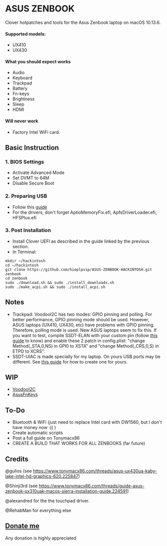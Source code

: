 # ASUS ZENBOOK
Clover hotpatches and tools for the Asus Zenbook laptop on macOS 10.13.6. 

#### Supported models:

* UX410
* UX430

#### What you should expect works

* Audio
* Keyboard
* Trackpad
* Battery
* Fn-keys
* Brightness
* Sleep
* HDMI

#### Will never work

* Factory Intel WiFi card.

## Basic Instruction

### 1. BIOS Settings

* Activate Advanced Mode
* Set DVMT to 64M
* Disable Secure Boot

### 2. Preparing USB

* Follow this [guide](https://www.tonymacx86.com/threads/guide-booting-the-os-x-installer-on-laptops-with-clover.148093/)
* For the drivers, don't forget AptioMemoryFix.efi, ApfsDriverLoader.efi, HFSPlus.efi

### 3. Post Installation

* Install Clover UEFI as described in the guide linked by the previous section.
* In Terminal:
```
mkdir ~/hackintosh
cd ~/hackintosh
git clone https://github.com/hieplpvip/ASUS-ZENBOOK-HACKINTOSH.git zenbook
cd zenbook
sudo ./download.sh && sudo ./install_downloads.sh
sudo ./make_acpi.sh && sudo ./install_acpi.sh
```

## Notes
- Trackpad: VoodooI2C has two modes: GPIO pinning and polling. For better performance, GPIO pinning mode should be used. However, ASUS laptops (UX410, UX430, etc) have problems with GPIO pinning. Therefore, polling mode is used. New ASUS laptops seem to fix this. If you want to test, compile SSDT-ELAN with your custom pin (follow [this guide](https://voodooi2c.github.io/#GPIO%20Pinning/GPIO%20Pinning) to know) and enable these 2 patch in config.plist: "change Method(_STA,0,NS) in GPI0 to XSTA" and "change Method(_CRS,0,S) in ETPD to XCRS".
- SSDT-UIAC is made specially for my laptop. On yours USB ports may be different. See [this guide](https://www.tonymacx86.com/threads/guide-creating-a-custom-ssdt-for-usbinjectall-kext.211311/) for how to create one for yours.

## WIP

* [VoodooI2C](https://github.com/hieplpvip/VoodooI2C/tree/native)
* [AsusFnKeys](https://github.com/hieplpvip/AsusFnKeys)

## To-Do

* Bluetooth & WiFi (just need to replace Intel card with DW1560, but I don't have money now :(( )
* Create automatic scripts
* Post a full guide on Tonymacx86
* CREATE A BUILD THAT WORKS FOR ALL ZENBOOKS (far future)

## Credits

@gulios (see https://www.tonymacx86.com/threads/asus-ux430ua-kaby-lake-intel-hd-graphics-620.225847) 

@Shinji3rd (see https://www.tonymacx86.com/threads/guide-asus-zenbook-ux310uak-macos-sierra-installation-guide.224591)

@alexandred for the the touchpad driver.

@RehabMan for everything else

## [Donate me](https://paypal.me/hieplpvip)
Any donation is highly appreciated
